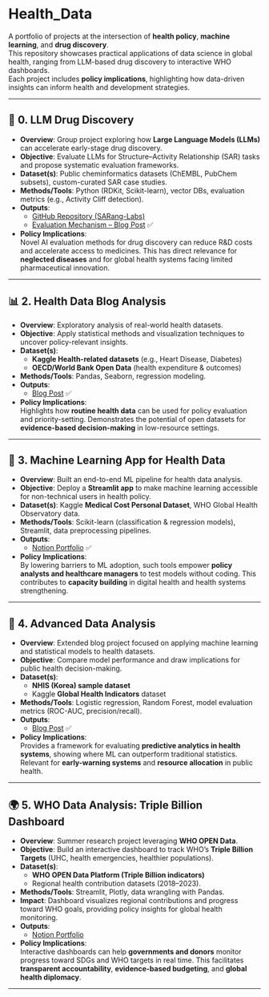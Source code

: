 # Health_Data
A portfolio of projects at the intersection of **health policy**, **machine learning**, and **drug discovery**.  
This repository showcases practical applications of data science in global health, ranging from LLM-based drug discovery to interactive WHO dashboards.  
Each project includes **policy implications**, highlighting how data-driven insights can inform health and development strategies.

---

## 🚀 0. LLM Drug Discovery
- **Overview**: Group project exploring how **Large Language Models (LLMs)** can accelerate early-stage drug discovery.  
- **Objective**: Evaluate LLMs for Structure–Activity Relationship (SAR) tasks and propose systematic evaluation frameworks.  
- **Dataset(s)**: Public cheminformatics datasets (ChEMBL, PubChem subsets), custom-curated SAR case studies.  
- **Methods/Tools**: Python (RDKit, Scikit-learn), vector DBs, evaluation metrics (e.g., Activity Cliff detection).  
- **Outputs**:  
  - [GitHub Repository (SARang-Labs)](https://github.com/SARang-Labs/sar-project)  
  - [Evaluation Mechanism – Blog Post](https://eugenie-kim012.tistory.com/15) ✅  
- **Policy Implications**:  
  Novel AI evaluation methods for drug discovery can reduce R&D costs and accelerate access to medicines. This has direct relevance for **neglected diseases** and for global health systems facing limited pharmaceutical innovation.

---

## 📊 2. Health Data Blog Analysis
- **Overview**: Exploratory analysis of real-world health datasets.  
- **Objective**: Apply statistical methods and visualization techniques to uncover policy-relevant insights.  
- **Dataset(s)**:  
  - **Kaggle Health-related datasets** (e.g., Heart Disease, Diabetes)  
  - **OECD/World Bank Open Data** (health expenditure & outcomes)  
- **Methods/Tools**: Pandas, Seaborn, regression modeling.  
- **Outputs**:  
  - [Blog Post](https://eugenie-kim012.tistory.com/7) ✅  
- **Policy Implications**:  
  Highlights how **routine health data** can be used for policy evaluation and priority-setting. Demonstrates the potential of open datasets for **evidence-based decision-making** in low-resource settings.

---

## 🤖 3. Machine Learning App for Health Data
- **Overview**: Built an end-to-end ML pipeline for health data analysis.  
- **Objective**: Deploy a **Streamlit app** to make machine learning accessible for non-technical users in health policy.  
- **Dataset(s)**: Kaggle **Medical Cost Personal Dataset**, WHO Global Health Observatory data.  
- **Methods/Tools**: Scikit-learn (classification & regression models), Streamlit, data preprocessing pipelines.  
- **Outputs**:  
  - [Notion Portfolio](https://www.notion.so/eugeniekim012/Building-a-Machine-Learning-App-for-Health-Data-Analysis-1eebdaab6ba480ffbfd3ef827eb0848a) ✅  
- **Policy Implications**:  
  By lowering barriers to ML adoption, such tools empower **policy analysts and healthcare managers** to test models without coding. This contributes to **capacity building** in digital health and health systems strengthening.

---

## 📑 4. Advanced Data Analysis
- **Overview**: Extended blog project focused on applying machine learning and statistical models to health datasets.  
- **Objective**: Compare model performance and draw implications for public health decision-making.  
- **Dataset(s)**:  
  - **NHIS (Korea) sample dataset**  
  - Kaggle **Global Health Indicators** dataset  
- **Methods/Tools**: Logistic regression, Random Forest, model evaluation metrics (ROC-AUC, precision/recall).  
- **Outputs**:  
  - [Blog Post](https://eugenie-kim012.tistory.com/8) ✅  
- **Policy Implications**:  
  Provides a framework for evaluating **predictive analytics in health systems**, showing where ML can outperform traditional statistics. Relevant for **early-warning systems** and **resource allocation** in public health.

---

## 🌍 5. WHO Data Analysis: Triple Billion Dashboard
- **Overview**: Summer research project leveraging **WHO OPEN Data**.  
- **Objective**: Build an interactive dashboard to track WHO’s **Triple Billion Targets** (UHC, health emergencies, healthier populations).  
- **Dataset(s)**:  
  - **WHO OPEN Data Platform (Triple Billion indicators)**  
  - Regional health contribution datasets (2018–2023).  
- **Methods/Tools**: Streamlit, Plotly, data wrangling with Pandas.  
- **Impact**: Dashboard visualizes regional contributions and progress toward WHO goals, providing policy insights for global health monitoring.  
- **Outputs**:  
  - [Notion Portfolio](https://www.notion.so/eugeniekim012/Summer-Break-Data-Analysis-Portfolio-WHO-OPEN-Data-Project-246bdaab6ba480208b37d9b97d8e1390)  
- **Policy Implications**:  
  Interactive dashboards can help **governments and donors** monitor progress toward SDGs and WHO targets in real time. This facilitates **transparent accountability**, **evidence-based budgeting**, and **global health diplomacy**.

---

